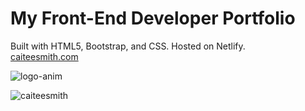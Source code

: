 # My Front-End Developer Portfolio
Built with HTML5, Bootstrap, and CSS. Hosted on Netlify.<br>
[caiteesmith.com](caiteesmith.com)

![logo-anim](https://user-images.githubusercontent.com/7319667/223213704-dfd189d9-fbca-4e4b-91e6-8612abe6c69f.svg)

![caiteesmith](https://user-images.githubusercontent.com/7319667/223213448-bc4d20c2-de08-49b0-b26a-0a88387a7bdd.png)
